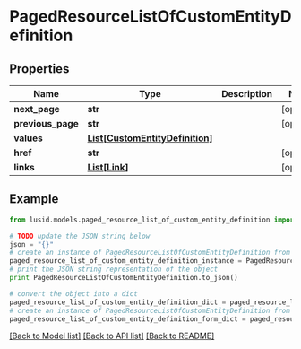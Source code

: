 # PagedResourceListOfCustomEntityDefinition


## Properties
Name | Type | Description | Notes
------------ | ------------- | ------------- | -------------
**next_page** | **str** |  | [optional] 
**previous_page** | **str** |  | [optional] 
**values** | [**List[CustomEntityDefinition]**](CustomEntityDefinition.md) |  | 
**href** | **str** |  | [optional] 
**links** | [**List[Link]**](Link.md) |  | [optional] 

## Example

```python
from lusid.models.paged_resource_list_of_custom_entity_definition import PagedResourceListOfCustomEntityDefinition

# TODO update the JSON string below
json = "{}"
# create an instance of PagedResourceListOfCustomEntityDefinition from a JSON string
paged_resource_list_of_custom_entity_definition_instance = PagedResourceListOfCustomEntityDefinition.from_json(json)
# print the JSON string representation of the object
print PagedResourceListOfCustomEntityDefinition.to_json()

# convert the object into a dict
paged_resource_list_of_custom_entity_definition_dict = paged_resource_list_of_custom_entity_definition_instance.to_dict()
# create an instance of PagedResourceListOfCustomEntityDefinition from a dict
paged_resource_list_of_custom_entity_definition_form_dict = paged_resource_list_of_custom_entity_definition.from_dict(paged_resource_list_of_custom_entity_definition_dict)
```
[[Back to Model list]](../README.md#documentation-for-models) [[Back to API list]](../README.md#documentation-for-api-endpoints) [[Back to README]](../README.md)


